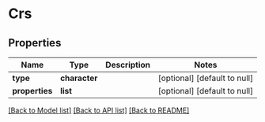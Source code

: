 # Crs

## Properties
Name | Type | Description | Notes
------------ | ------------- | ------------- | -------------
**type** | **character** |  | [optional] [default to null]
**properties** | **list** |  | [optional] [default to null]

[[Back to Model list]](../README.md#documentation-for-models) [[Back to API list]](../README.md#documentation-for-api-endpoints) [[Back to README]](../README.md)


